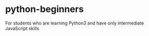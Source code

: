 # python-beginners
For students who are learning Python3 and have only intermediate JavaScript skills
